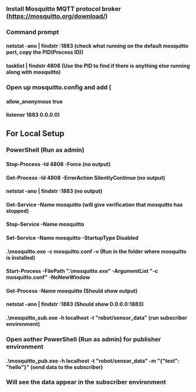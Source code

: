 ### Install Mosquitto MQTT protocol broker (https://mosquitto.org/download/) 

### Command prompt
#### netstat -ano | findstr :1883 (check what running on the default mosquitto port, copy the PID(Process ID))
#### tasklist | findstr 4808 (Use the PID to find if there is anything else running along with mosquitto)

### Open up mosquitto.config and add (
#### allow_anonymous true
#### listener 1883 0.0.0.0) 

## For Local Setup

### PowerShell (Run as admin)
#### Stop-Process -Id 4808 -Force (no output)
#### Get-Process -Id 4808 -ErrorAction SilentlyContinue (no output)
#### netstat -ano | findstr :1883 (no output)
#### Get-Service -Name mosquitto (will give verification that mosquitto has stopped)
#### Stop-Service -Name mosquitto
#### Set-Service -Name mosquitto -StartupType Disabled
#### .\mosquitto.exe -c mosquitto.conf -v (Run in the folder where mosquitto is installed)
#### Start-Process -FilePath ".\mosquitto.exe" -ArgumentList "-c mosquitto.conf" -NoNewWindow
#### Get-Process -Name mosquitto (Should show output)
#### netstat -ano | findstr :1883 (Should show 0.0.0.0:1883)
#### .\mosquitto_sub.exe -h localhost -t "robot/sensor_data" (run subscriber environment)

### Open aother PowerShell (Run as admin) for publisher environment
#### .\mosquitto_pub.exe -h localhost -t "robot/sensor_data" -m "{\"test\": \"hello\"}"  (send data to the subscriber)

### Will see the data appear in the subscriber environment